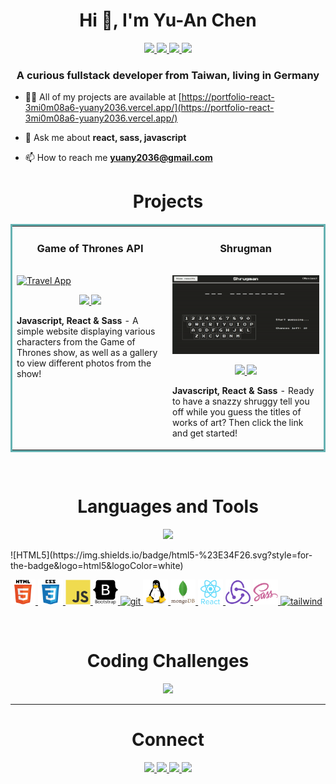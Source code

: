 <h1 align="center">Hi 👋, I'm Yu-An Chen</h1>
<p align="center">
  <a href="https://portfolio-react-five-iota.vercel.app/" target="_blank">
    <img src="https://img.shields.io/static/v1?label=|&message=WEBSITE&color=23555f&style=plastic&logo=react&logo-color=white"/>
  </a>
  <a href="https://www.linkedin.com/in/yuan-chen1991/" target="_blank">
    <img src="https://img.shields.io/static/v1?label=|&message=LINKED-IN&color=cdf998&style=plastic&logo=linkedin&logo-color=white"/>
  </a>
  <a href="https://twitter.com/yuany2036" target="_blank">
    <img src="https://img.shields.io/static/v1?label=|&message=TWITTER&color=23555f&style=plastic&logo=twitter&logo-color=white"/>
  </a>
  <a href="https://flowcv.com/resume/f9msdwkj16" target="_blank">
      <img src="https://img.shields.io/static/v1?label=|&message=RESUME&color=23555f&style=plastic&logo=react&logo-color=white"/>
  </a>
</p>
<h3 align="center">A curious fullstack developer from Taiwan, living in Germany</h3>

- 👨‍💻 All of my projects are available at [https://portfolio-react-3mi0m08a6-yuany2036.vercel.app/](https://portfolio-react-3mi0m08a6-yuany2036.vercel.app/)

- 💬 Ask me about **react, sass, javascript**

- 📫 How to reach me **yuany2036@gmail.com**

<h1 align="center">Projects</h1>
<table bordercolor="#66b2b2">
  
  <tr>
    <td width="50%" valign="top">
      <h3 align="center">Game of Thrones API</h3>
        <br />
        <a target="_blank" href="http://travelara.herokuapp.com">
            <img src="images/GoT.gif" width="100%" alt="Travel App"/>
        </a>
        <br />
        <p align="center">
          
  <a href="https://github.com/yuany2036/Game-of-Thrones-React" target="_blank">
    <img src="https://img.shields.io/static/v1?label=|&message=REPO&color=23555f&style=plastic&logo=github&logo-color=white"/>
  </a>  
  <a href="https://game-of-thrones-react-omega.vercel.app/" target="_blank">
    <img src="https://img.shields.io/static/v1?label=|&message=WEBSITE&color=cdf998&style=plastic&logo=wordpress&logo-color=white"/>
  </a>
      </p>
        <p><strong>Javascript, React & Sass</strong> -  A simple website displaying various characters from the Game of Thrones show, as well as a gallery to view different photos from the show!</p>
    </td>
    <td width="50%" valign="top">
      <h3 align="center">Shrugman</h3>
        <br />
      <a target="_blank" href="https://shrugman.vercel.app/">
            <img src="images/shrugman.gif" width="100%"  alt="Shrugman"/>
        </a>
        <br />
        <p align="center">
          
  <a href="https://github.com/yuany2036/Shrugman" target="_blank">
    <img src="https://img.shields.io/static/v1?label=|&message=REPO&color=23555f&style=plastic&logo=github&logo-color=white"/>
  </a>
  <a href="https://shrugman.vercel.app/" target="_blank">
    <img src="https://img.shields.io/static/v1?label=|&message=WEBSITE&color=cdf998&style=plastic&logo=wordpress&logo-color=white"/>
  </a>
      </p>
        <p><strong>Javascript, React & Sass</strong> - Ready to have a snazzy shruggy tell you off while you guess the titles of works of art? Then click the link and get started!</p>
    </td>
  </tr>
  
  <!-- <tr>
    <td width="50%" valign="top">
      <h3 align="center">ShawnCharles.com</h3>
      <br />
        <a target="_blank" href="https://shawncharles.com">
          <img src="images/gif4.gif" width="100%" alt="Portfolio"/>
        </a>
      <br />
        <p align="center">
  <a href="https://github.com/CharlesCreativeContent/Portfolio2021" target="_blank">
    <img src="https://img.shields.io/static/v1?label=|&message=REPO&color=23555f&style=plastic&logo=github&logo-color=white"/>
  </a>
  <a href="http://shawncharles.com" target="_blank">
    <img src="https://img.shields.io/static/v1?label=|&message=WEBSITE&color=cdf998&style=plastic&logo=wordpress&logo-color=white"/>
  </a>
      </p>
        <p><strong>HTML5, CSS3, & Javascript</strong> - Portfolio Site including links to my projects and ways to get in contact with me.</p>
    </td>
    <td width="50%" valign="top">
      <h3 align="center">Matching Cards</h3>
        <br />
        <a target="_blank" href="https://poke-matchcards.netlify.app/">
          <img src="images/gif3.gif" width="100%" alt="Matching Cards"/>
        </a>
        <br />
        <p align="center">
          
  <a href="https://github.com/CharlesCreativeContent/matching-card-game" target="_blank">
    <img src="https://img.shields.io/static/v1?label=|&message=REPO&color=23555f&style=plastic&logo=github&logo-color=white"/>
  </a>
  <a href="https://poke-matchcards.netlify.app" target="_blank">
    <img src="https://img.shields.io/static/v1?label=|&message=WEBSITE&color=cdf998&style=plastic&logo=wordpress&logo-color=white"/>
  </a>
      </p>
        <p><strong>HTML5, CSS3, & Javascript</strong> - With over 100 different cards, test your memory in these three popular trading card themes, Pokemon, Yugioh, & Magic: The Gathering!</p>
    </td>
  </tr> -->
</table>

<br>

<h1 align="center">Languages and Tools</h1>
<p align="center"> 
<img src="https://img.shields.io/badge/html5-%23E34F26.svg?style=for-the-badge&logo=html5&logoColor=white" />
<p>![HTML5](https://img.shields.io/badge/html5-%23E34F26.svg?style=for-the-badge&logo=html5&logoColor=white)</P>
<a href="https://www.w3.org/html/" target="_blank" rel="noreferrer"> <img src="https://raw.githubusercontent.com/devicons/devicon/master/icons/html5/html5-original-wordmark.svg" alt="html5" width="40" height="40"/> </a> 
<a href="https://www.w3schools.com/css/" target="_blank" rel="noreferrer"> <img src="https://raw.githubusercontent.com/devicons/devicon/master/icons/css3/css3-original-wordmark.svg" alt="css3" width="40" height="40"/> </a> 
<a href="https://developer.mozilla.org/en-US/docs/Web/JavaScript" target="_blank" rel="noreferrer"> <img src="https://raw.githubusercontent.com/devicons/devicon/master/icons/javascript/javascript-original.svg" alt="javascript" width="40" height="40"/> </a> 
<a href="https://getbootstrap.com" target="_blank" rel="noreferrer"> <img src="https://raw.githubusercontent.com/devicons/devicon/master/icons/bootstrap/bootstrap-plain-wordmark.svg" alt="bootstrap" width="40" height="40"/> </a> 
<a href="https://git-scm.com/" target="_blank" rel="noreferrer"> <img src="https://www.vectorlogo.zone/logos/git-scm/git-scm-icon.svg" alt="git" width="40" height="40"/> </a> 
<a href="https://www.linux.org/" target="_blank" rel="noreferrer"> <img src="https://raw.githubusercontent.com/devicons/devicon/master/icons/linux/linux-original.svg" alt="linux" width="40" height="40"/> </a> 
<a href="https://www.mongodb.com/" target="_blank" rel="noreferrer"> <img src="https://raw.githubusercontent.com/devicons/devicon/master/icons/mongodb/mongodb-original-wordmark.svg" alt="mongodb" width="40" height="40"/> </a> 
<a href="https://reactjs.org/" target="_blank" rel="noreferrer"> <img src="https://raw.githubusercontent.com/devicons/devicon/master/icons/react/react-original-wordmark.svg" alt="react" width="40" height="40"/> </a> 
<a href="https://redux.js.org" target="_blank" rel="noreferrer"> <img src="https://raw.githubusercontent.com/devicons/devicon/master/icons/redux/redux-original.svg" alt="redux" width="40" height="40"/> </a> 
<a href="https://sass-lang.com" target="_blank" rel="noreferrer"> <img src="https://raw.githubusercontent.com/devicons/devicon/master/icons/sass/sass-original.svg" alt="sass" width="40" height="40"/> </a> 
<a href="https://tailwindcss.com/" target="_blank" rel="noreferrer"> <img src="https://www.vectorlogo.zone/logos/tailwindcss/tailwindcss-icon.svg" alt="tailwind" width="40" height="40"/> </a> </p>

<br>

<div align="center">
<h1> Coding Challenges</h1>
<a href="https://www.codewars.com/users/yuany2036" target="_blank"><img src="https://www.codewars.com/users/yuany2036/badges/large" /></a>
</div>

---

<h1 align="center">Connect</h1>

<p align="center">
  <a href="https://portfolio-react-five-iota.vercel.app/" target="_blank">
    <img src="https://img.shields.io/static/v1?label=|&message=WEBSITE&color=23555f&style=plastic&logo=react&logo-color=white"/>
  </a>
  <a href="https://www.linkedin.com/in/yuan-chen1991/" target="_blank">
    <img src="https://img.shields.io/static/v1?label=|&message=LINKED-IN&color=cdf998&style=plastic&logo=linkedin&logo-color=white"/>
  </a>
  <a href="https://twitter.com/yuany2036" target="_blank">
    <img src="https://img.shields.io/static/v1?label=|&message=TWITTER&color=23555f&style=plastic&logo=twitter&logo-color=white"/>
  </a>
  <a href="https://flowcv.com/resume/f9msdwkj16" target="_blank">
      <img src="https://img.shields.io/static/v1?label=|&message=RESUME&color=23555f&style=plastic&logo=react&logo-color=white"/>
  </a>
</p>
